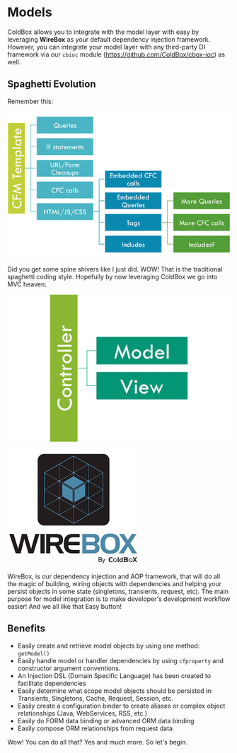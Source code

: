 # Models

ColdBox allows you to integrate with the model layer with easy by leveraging **WireBox** as your default dependency injection framework.  However, you can integrate your model layer with any third-party DI framework via our `cbioc` module (https://github.com/ColdBox/cbox-ioc) as well.

## Spaghetti Evolution

Remember this:

![](../images/spaghetti.png)

Did you get some spine shivers like I just did.  WOW! That is the traditional spaghetti coding style.  Hopefully by now leveraging ColdBox we go into MVC heaven:

![](../images/MVC.png)


![](../images/WireBox.png)

WireBox, is our dependency injection and AOP framework, that will do all the magic of building, wiring objects with dependencies and helping your persist objects in some state (singletons, transients, request, etc). The main purpose for model integration is to make developer's development workflow easier! And we all like that Easy button! 

## Benefits 

* Easily create and retrieve model objects by using one method: `getModel()`
* Easily handle model or handler dependencies by using `cfproperty` and constructor argument conventions.
* An Injection DSL (Domain Specific Language) has been created to facilitate dependencies
* Easily determine what scope model objects should be persisted in: Transients, Singletons, Cache, Request, Session, etc.
* Easily create a configuration binder to create aliases or complex object relationships (Java, WebServices, RSS, etc.)
* Easily do FORM data binding or advanced ORM data binding
* Easily compose ORM relationships from request data

Wow! You can do all that? Yes and much more. So let's begin.
